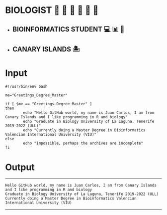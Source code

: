 # **BIOLOGIST** :microscope: :petri_dish: :pill: :test_tube: :mouse2: :hibiscus: 

* ## **BIOINFORMATICS STUDENT** :computer: :bar_chart: :dna:

* ## **CANARY ISLANDS** :desert_island:

# Input
```
#!/usr/bin/env bash

me="Greetings_Degree_Master"

if [ $me == "Greetings_Degree_Master" ]
then
        echo "Hello GitHub world, my name is Juan Carlos, I am from Canary Islands and I like programming in R and biology"
        echo "Graduate in Biology University of La Laguna, Tenerife 2019-2022 (ULL)"
        echo "Currently doing a Master Degree in Bioinformatics Valencian International University (VIU)"
else
        echo "Impossible, perhaps the archives are incomplete"
fi
```

# Output

---

```
Hello GitHub world, my name is Juan Carlos, I am from Canary Islands and I like programming in R and biology
Graduate in Biology University of La Laguna, Tenerife 2019-2022 (ULL)
Currently doing a Master Degree in Bioinformatics Valencian International University (VIU)
```

---

